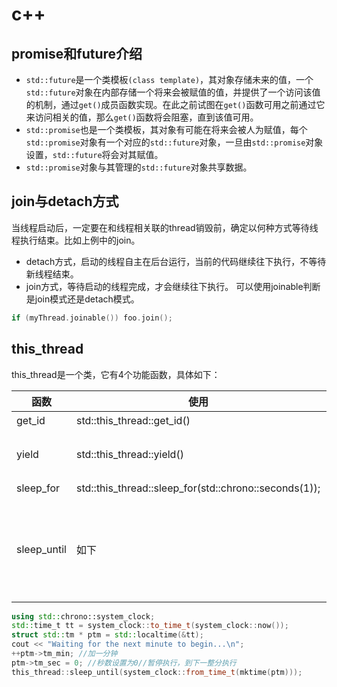 # c++

## promise和future介绍
- `std::future`是一个类模板`(class template)`，其对象存储未来的值，一个`std::future`对象在内部存储一个将来会被赋值的值，并提供了一个访问该值的机制，通过`get()`成员函数实现。在此之前试图在`get()`函数可用之前通过它来访问相关的值，那么`get()`函数将会阻塞，直到该值可用。
- `std::promise`也是一个类模板，其对象有可能在将来会被人为赋值，每个`std::promise`对象有一个对应的`std::future`对象，一旦由`std::promise`对象设置，`std::future`将会对其赋值。
- `std::promise`对象与其管理的`std::future`对象共享数据。

## join与detach方式
当线程启动后，一定要在和线程相关联的thread销毁前，确定以何种方式等待线程执行结束。比如上例中的join。  
- detach方式，启动的线程自主在后台运行，当前的代码继续往下执行，不等待新线程结束。
- join方式，等待启动的线程完成，才会继续往下执行。
可以使用joinable判断是join模式还是detach模式。
``` cpp
if (myThread.joinable()) foo.join();
```

## this_thread
this_thread是一个类，它有4个功能函数，具体如下：

函数|使用|说明
|----|----|----|
get_id|std::this_thread::get_id()|获取线程id
yield|std::this_thread::yield()|放弃线程执行，回到就绪状态
sleep_for|std::this_thread::sleep_for(std::chrono::seconds(1));|暂停1秒
sleep_until|如下|阻塞当前正在执行的线程直到sleep_time溢出或者到达sleep_time
```cpp
using std::chrono::system_clock;
std::time_t tt = system_clock::to_time_t(system_clock::now());
struct std::tm * ptm = std::localtime(&tt);
cout << "Waiting for the next minute to begin...\n";
++ptm->tm_min; //加一分钟
ptm->tm_sec = 0; //秒数设置为0//暂停执行，到下一整分执行
this_thread::sleep_until(system_clock::from_time_t(mktime(ptm)));
```